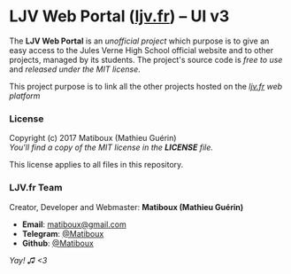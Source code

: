 # LJV Web Portal ([ljv.fr](https://ljv.fr/)) – UI v3

The **LJV Web Portal** is an *unofficial project* which purpose is to give an easy access to the Jules Verne High School official website and to other projects, managed by its students. The project's source code is *free to use* and *released under the MIT license*.

This project purpose is to link all the other projects hosted on the *[ljv.fr](https://ljv.fr/) web platform*

### License

Copyright (c) 2017 Matiboux (Mathieu Guérin)  
*You'll find a copy of the MIT license in the **LICENSE** file.*

This license applies to all files in this repository.

### LJV.fr Team

Creator, Developer and Webmaster: **Matiboux (Mathieu Guérin)**
 - **Email**: [matiboux@gmail.com](mailto:matiboux@gmail.com)
 - **Telegram**: [@Matiboux](https://t.me/Matiboux)
 - **Github**: [@Matiboux](https://github.com/Matiboux)

*Yay! ♫ <3*
